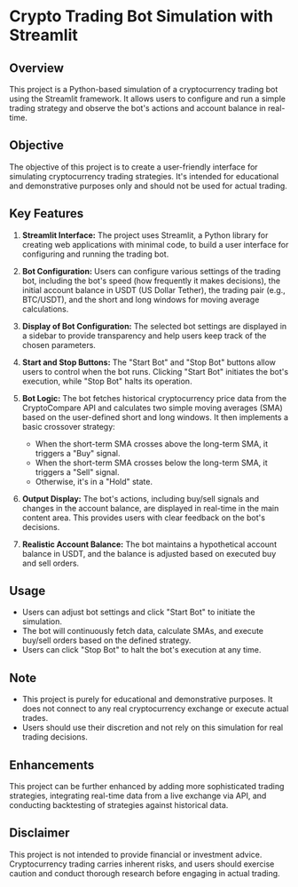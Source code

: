 # Crypto Trading Bot Simulation with Streamlit

## Overview

This project is a Python-based simulation of a cryptocurrency trading bot using the Streamlit framework. It allows users to configure and run a simple trading strategy and observe the bot's actions and account balance in real-time. 

## Objective

The objective of this project is to create a user-friendly interface for simulating cryptocurrency trading strategies. It's intended for educational and demonstrative purposes only and should not be used for actual trading.

## Key Features

1. **Streamlit Interface:** The project uses Streamlit, a Python library for creating web applications with minimal code, to build a user interface for configuring and running the trading bot.

2. **Bot Configuration:** Users can configure various settings of the trading bot, including the bot's speed (how frequently it makes decisions), the initial account balance in USDT (US Dollar Tether), the trading pair (e.g., BTC/USDT), and the short and long windows for moving average calculations.

3. **Display of Bot Configuration:** The selected bot settings are displayed in a sidebar to provide transparency and help users keep track of the chosen parameters.

4. **Start and Stop Buttons:** The "Start Bot" and "Stop Bot" buttons allow users to control when the bot runs. Clicking "Start Bot" initiates the bot's execution, while "Stop Bot" halts its operation.

5. **Bot Logic:** The bot fetches historical cryptocurrency price data from the CryptoCompare API and calculates two simple moving averages (SMA) based on the user-defined short and long windows. It then implements a basic crossover strategy:
   - When the short-term SMA crosses above the long-term SMA, it triggers a "Buy" signal.
   - When the short-term SMA crosses below the long-term SMA, it triggers a "Sell" signal.
   - Otherwise, it's in a "Hold" state.

6. **Output Display:** The bot's actions, including buy/sell signals and changes in the account balance, are displayed in real-time in the main content area. This provides users with clear feedback on the bot's decisions.

7. **Realistic Account Balance:** The bot maintains a hypothetical account balance in USDT, and the balance is adjusted based on executed buy and sell orders.

## Usage

- Users can adjust bot settings and click "Start Bot" to initiate the simulation.
- The bot will continuously fetch data, calculate SMAs, and execute buy/sell orders based on the defined strategy.
- Users can click "Stop Bot" to halt the bot's execution at any time.

## Note

- This project is purely for educational and demonstrative purposes. It does not connect to any real cryptocurrency exchange or execute actual trades.
- Users should use their discretion and not rely on this simulation for real trading decisions.

## Enhancements

This project can be further enhanced by adding more sophisticated trading strategies, integrating real-time data from a live exchange via API, and conducting backtesting of strategies against historical data.

## Disclaimer

This project is not intended to provide financial or investment advice. Cryptocurrency trading carries inherent risks, and users should exercise caution and conduct thorough research before engaging in actual trading.

